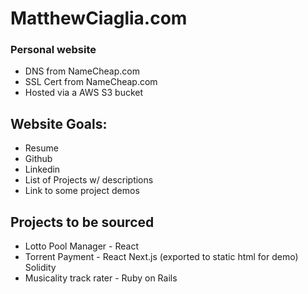 # MatthewCiaglia.com
### Personal website
* DNS from NameCheap.com
* SSL Cert from NameCheap.com
* Hosted via a AWS S3 bucket

## Website Goals:
* Resume
* Github
* Linkedin
* List of Projects w/ descriptions
* Link to some project demos

## Projects to be sourced
* Lotto Pool Manager - React
* Torrent Payment - React Next.js (exported to static html for demo) Solidity
* Musicality track rater - Ruby on Rails
